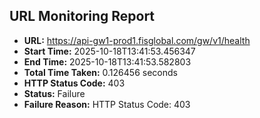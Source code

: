 ## URL Monitoring Report

- **URL:** https://api-gw1-prod1.fisglobal.com/gw/v1/health
- **Start Time:** 2025-10-18T13:41:53.456347
- **End Time:** 2025-10-18T13:41:53.582803
- **Total Time Taken:** 0.126456 seconds
- **HTTP Status Code:** 403
- **Status:** Failure
- **Failure Reason:** HTTP Status Code: 403
